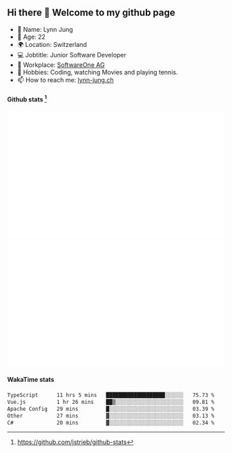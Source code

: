 ## Hi there 👋 Welcome to my github page

- 🧑 Name: Lynn Jung
- 🔞 Age: 22
- 🌍 Location: Switzerland
- 💻 Jobtitle: Junior Software Developer
- 🏢 Workplace: [SoftwareOne AG](https://www.softwareone.com/)
- 🎾 Hobbies: Coding, watching Movies and playing tennis.
- 📫 How to reach me: [lynn-jung.ch](https://lynn-jung.ch/)


#### Github stats [^1]
![](https://github.com/lynn-jung/github-stats/blob/master/generated/overview.svg)  ![](https://github.com/lynn-jung/github-stats/blob/master/generated/languages.svg)


#### WakaTime stats
<!--START_SECTION:waka-->
```text
TypeScript      11 hrs 5 mins   ███████████████████░░░░░░   75.73 % 
Vue.js          1 hr 26 mins    ██▒░░░░░░░░░░░░░░░░░░░░░░   09.81 % 
Apache Config   29 mins         █░░░░░░░░░░░░░░░░░░░░░░░░   03.39 % 
Other           27 mins         ▓░░░░░░░░░░░░░░░░░░░░░░░░   03.13 % 
C#              20 mins         ▓░░░░░░░░░░░░░░░░░░░░░░░░   02.34 % 
```
<!--END_SECTION:waka-->

[^1]: https://github.com/jstrieb/github-stats
